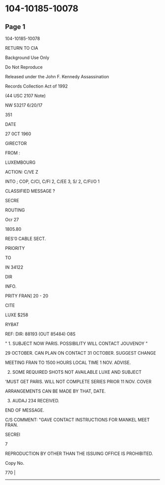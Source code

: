 # 104-10185-10078

## Page 1

104-10185-10078

RETURN TO CIA

Background Use Only

Do Not Reproduce

Released under the John F. Kennedy Assassination

Records Collection Act of 1992

(44 USC 2107 Note)

NW 53217 6/20/17

351

DATE

27 0CT 1960

GIRECTOR

FROM :

LUXEMBOURG

ACTION: C/VE Z

INTO ; COP, C/CI, C/FI 2, C/EE 3, S/ 2, C/FI/O 1

CLASSIFIED MESSAGE ?

SECRE

ROUTING

Ocr 27

1805.80

RES'0 CABLE SECT.

PRIORITY

TO

IN 34122

DIR

INFO.

PRITY FRAN] 20 - 20

CITE

LUXE $258

RYBAT

REF: DIR: 88193 (OUT 85484) O8S

" 1. SUBJECT NOW PARIS. POSSIBILITY WILL CONTACT JOUVENOY "

29 OCTOBER. CAN PLAN ON CONTACT 31 OCTOBER. SUGGEST CHANGE

MEETING FRAN TO 1500 HOURS LOCAL TIME 1 NOV. ADVISE.

2. SOME REQUIRED SHOTS NOT AVAILABLE LUXE AND SUBJECT

'MUST GET PARIS. WILL NOT COMPLETE SERIES PRIOR 11 NOV. COVER

ARRANGEMENTS CAN BE MADE BY THAT, DATE.

3. AUDAJ 234 RECEIVED.

END OF MESSAGE.

C/S COMMENT: "GAVE CONTACT INSTRUCTIONS FOR MANKEL MEET FRAN.

SECREI

7

REPRODUCTION BY OTHER THAN THE ISSUING OFFICE IS PROHIBITED.

Copy No.

770 |

---

